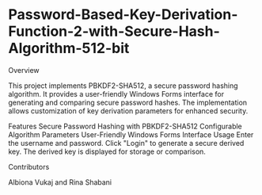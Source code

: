 # Password-Based-Key-Derivation-Function-2-with-Secure-Hash-Algorithm-512-bit
Overview

This project implements PBKDF2-SHA512, a secure password hashing algorithm. It provides a user-friendly Windows Forms interface for generating and comparing secure password hashes. The implementation allows customization of key derivation parameters for enhanced security.

Features
Secure Password Hashing with PBKDF2-SHA512
Configurable Algorithm Parameters
User-Friendly Windows Forms Interface
Usage
Enter the username and password.
Click "Login" to generate a secure derived key.
The derived key is displayed for storage or comparison.

Contributors

Albiona Vukaj and Rina Shabani
